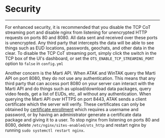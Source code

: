 # Security

***

For enhanced security, it is recommended that you disable the TCP CoT streaming port and disable nginx from listening
for unencrypted HTTP requests on ports 80 and 8080. All data sent and received over these ports is unencrypted.
Any third party that intercepts the data will be able to see things such as EUD locations, passwords, geochats,
and other data in the clear. To disable the TCP CoT streaming port, simply click the switch in the TCP box
of the UI's dashboard, or set the `OTS_ENABLE_TCP_STREAMING_PORT` option to `false` in `config.yml`

Another concern is the Marti API. When ATAK and WinTAK query the Marti API on port 8080, they do not use any authentication.
This means that any third party that can access port 8080 on your server can interact with the Marti API and do things
such as upload/download data packages, query video feeds, get a list of EUDs, etc, all without any authentication.
When querying the Marti API over HTTPS on port 8443, ATAK sends a client certificate which the server will verify.
These certificates can only be obtained by [certificate enrollment](certificate_enrollment.md) which requires a
username and password, or by having an administrator generate a certificate data package and giving it to a user.
To stop nginx from listening on ports 80 and 8080, delete `/etc/nginx/sites-enabled/ots_http` and restart
nginx by running `sudo systemctl restart nginx`.